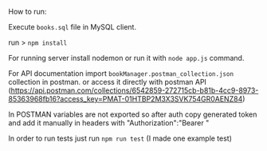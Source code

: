 How to run:

Execute `books.sql` file in MySQL client.


run > `npm install`


For running server install nodemon or run it with `node app.js` command.


For API documentation import `bookManager.postman_collection.json` collection in postman. or access it directly with postman API (https://api.postman.com/collections/6542859-272715cb-b81b-4cc9-8973-85363968fb16?access_key=PMAT-01HTBP2M3X3SVK754GR0AENZ84)



In POSTMAN variables are not exported so after auth copy generated token and add it manually in headers with "Authorization":"Bearer <token>"



In order to run tests just run `npm run test` (I made one example test)
